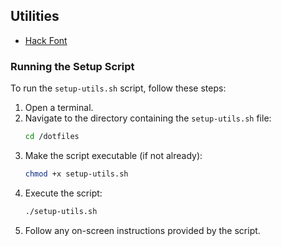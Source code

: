 ## Utilities

- [Hack Font](https://github.com/source-foundry/Hack?tab=readme-ov-file)

### Running the Setup Script

To run the `setup-utils.sh` script, follow these steps:

1. Open a terminal.
2. Navigate to the directory containing the `setup-utils.sh` file:
   ```bash
   cd /dotfiles
   ```
3. Make the script executable (if not already):
   ```bash
   chmod +x setup-utils.sh
   ```
4. Execute the script:
   ```bash
   ./setup-utils.sh
   ```
5. Follow any on-screen instructions provided by the script.
